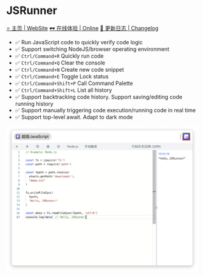# JSRunner

[⭐️ 主页 | WebSite](https://ziuchen.github.io/project/JSRunner/)
[🕶️ 在线体验 | Online](https://ziuchen.github.io/JSRunner/)
[🚚 更新日志 | Changelog](https://ziuchen.github.io/project/JSRunner/log/)

- ✅ Run JavaScript code to quickly verify code logic
- ✅ Support switching NodeJS/browser operating environment
- ✅ `Ctrl/Command+R` Quickly run code
- ✅ `Ctrl/Command+Q` Clear the console
- ✅ `Ctrl/Command+N` Create new code snippet
- ✅ `Ctrl/Command+E` Toggle Lock status
- ✅ `Ctrl/Command+Shift+P` Call Command Palette
- ✅ `Ctrl/Command+Shift+L` List all history
- ✅ Support backtracking code history. Support saving/editing code running history
- ✅ Support manually triggering code execution/running code in real time
- ✅ Support top-level await. Adapt to dark mode

![](./docs/img1.png)